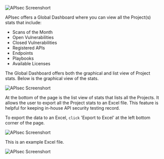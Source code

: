 <img alt="APIsec Screenshort" src="https://user-images.githubusercontent.com/75529175/166119719-fd0aee0a-28f0-4780-826e-51377ade318d.png"/>

APIsec offers a Global Dashboard where you can view all the Project(s) stats that include:

 - Scans of the Month
 - Open Vulnerabilities
 - Closed Vulnerabilities
 - Registered APIs
 - Endpoints
 - Playbooks
 - Available Licenses

The Global Dashboard offers both the graphical and list view of Project stats. Below is the graphical view of the stats. 

<img alt="APIsec Screenshort" src="https://user-images.githubusercontent.com/75529175/171663756-e68f42fc-9baa-42c8-9ee6-b5b106b8e2e4.png"/>



At the bottom of the page is the list view of stats that lists all the Projects. It allows the user to export all the Project stats to an Excel file. This feature is helpful for keeping in-house API security testing record. 

To export the data to an Excel, `click` 'Export to Excel' at the left bottom corner of the page. 

<img alt="APIsec Screenshort" src="https://user-images.githubusercontent.com/75529175/171663769-acff4878-ba1d-4e60-a893-9465db54ede8.png"/>


This is an example Excel file.

<img alt="APIsec Screenshort" src="https://user-images.githubusercontent.com/75529175/166119726-11df76af-165f-4445-8203-6516856a2af8.png"/>

